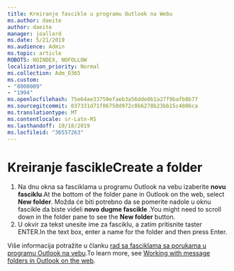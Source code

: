 ```yaml
---
title: Kreiranje fascikle u programu Outlook na Webu
ms.author: daeite
author: daeite
manager: joallard
ms.date: 5/21/2019
ms.audience: Admin
ms.topic: article
ROBOTS: NOINDEX, NOFOLLOW
localization_priority: Normal
ms.collection: Adm_O365
ms.custom:
- "8000009"
- "1994"
ms.openlocfilehash: 75e64ae33750efaeb3a56dde0b1a27f9bafb8b77
ms.sourcegitcommit: 037331d71f06750d972c0b6278b23bb15c4806ca
ms.translationtype: MT
ms.contentlocale: sr-Latn-RS
ms.lasthandoff: 10/18/2019
ms.locfileid: "36557263"
---
```

# <a name="create-a-folder"></a><span data-ttu-id="88641-102">Kreiranje fascikle</span><span class="sxs-lookup"><span data-stu-id="88641-102">Create a folder</span></span>

1. <span data-ttu-id="88641-103">Na dnu okna sa fasciklama u programu Outlook na vebu izaberite **novu fasciklu**.</span><span class="sxs-lookup"><span data-stu-id="88641-103">At the bottom of the folder pane in Outlook on the web, select **New folder**.</span></span> <span data-ttu-id="88641-104">Možda će biti potrebno da se pomerite nadole u oknu fascikle da biste videli **novo dugme fascikle** .</span><span class="sxs-lookup"><span data-stu-id="88641-104">You might need to scroll down in the folder pane to see the **New folder** button.</span></span>
1. <span data-ttu-id="88641-105">U okvir za tekst unesite ime za fasciklu, a zatim pritisnite taster ENTER.</span><span class="sxs-lookup"><span data-stu-id="88641-105">In the text box, enter a name for the folder and then press Enter.</span></span>

<span data-ttu-id="88641-106">Više informacija potražite u članku [rad sa fasciklama sa porukama u programu Outlook na vebu](https://support.office.com/article/ae0f10d6-54e7-4f29-acd3-78cdc3fdcb9f).</span><span class="sxs-lookup"><span data-stu-id="88641-106">To learn more, see [Working with message folders in Outlook on the web](https://support.office.com/article/ae0f10d6-54e7-4f29-acd3-78cdc3fdcb9f).</span></span>